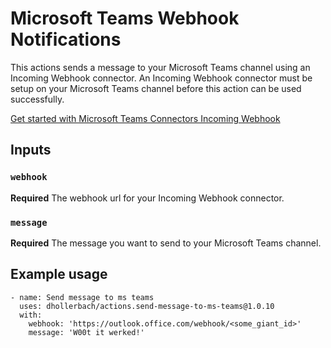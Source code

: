 # Microsoft Teams Webhook Notifications

This actions sends a message to your Microsoft Teams channel using an Incoming Webhook connector. An Incoming Webhook connector must be setup on your Microsoft Teams channel before this action can be used successfully.

[Get started with Microsoft Teams Connectors Incoming Webhook](https://medium.com/@ankush.kumar133/get-started-with-microsoft-team-connectors-incoming-webhook-a330657993e7)

## Inputs

### `webhook`

**Required** The webhook url for your Incoming Webhook connector.

### `message`

**Required** The message you want to send to your Microsoft Teams channel.

## Example usage

```
- name: Send message to ms teams
  uses: dhollerbach/actions.send-message-to-ms-teams@1.0.10
  with:
    webhook: 'https://outlook.office.com/webhook/<some_giant_id>'
    message: 'W00t it werked!'
```
